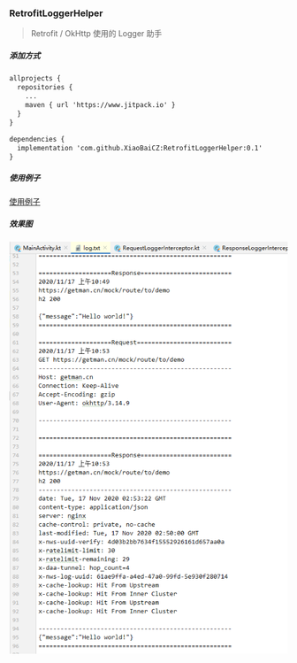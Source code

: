 ### RetrofitLoggerHelper

> Retrofit / OkHttp 使用的 Logger 助手

##### 添加方式
~~~
allprojects {
  repositories {
    ...
    maven { url 'https://www.jitpack.io' }
  }
}
~~~
~~~
dependencies {
  implementation 'com.github.XiaoBaiCZ:RetrofitLoggerHelper:0.1'
}
~~~

##### 使用例子
[使用例子](https://github.com/XiaoBaiCZ/RetrofitLoggerHelper/blob/master/app/src/main/java/cc/xiaobaicz/demo/MainActivity.kt)

##### 效果图
![效果图](https://github.com/XiaoBaiCZ/RetrofitLoggerHelper/blob/master/log-show.png?raw=true)
